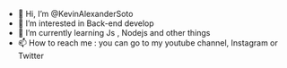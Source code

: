 - 👋 Hi, I’m @KevinAlexanderSoto
- 👀 I’m interested in Back-end develop
- 🌱 I’m currently learning Js , Nodejs and other things
- 📫 How to reach me : you can go to my youtube channel, Instagram or Twitter 

<!---
KevinAlexanderSoto/KevinAlexanderSoto is a ✨ special ✨ repository because its `README.md` (this file) appears on your GitHub profile.
You can click the Preview link to take a look at your changes.
--->
